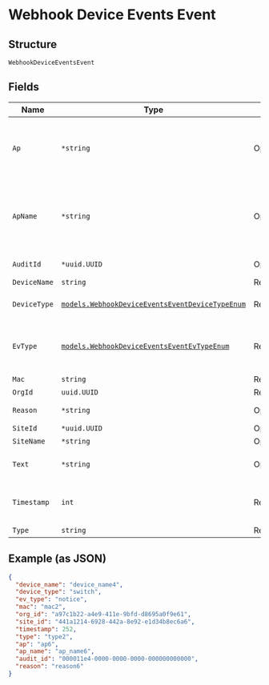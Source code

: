 
# Webhook Device Events Event

## Structure

`WebhookDeviceEventsEvent`

## Fields

| Name | Type | Tags | Description |
|  --- | --- | --- | --- |
| `Ap` | `*string` | Optional | (will be deprecated soon; please use mac instead) ap mac |
| `ApName` | `*string` | Optional | (will be deprecated soon; please use device_name instead) ap name |
| `AuditId` | `*uuid.UUID` | Optional | (optional) audit id |
| `DeviceName` | `string` | Required | device name |
| `DeviceType` | [`models.WebhookDeviceEventsEventDeviceTypeEnum`](../../doc/models/webhook-device-events-event-device-type-enum.md) | Required | enum: `ap`, `gateway`, `switch` |
| `EvType` | [`models.WebhookDeviceEventsEventEvTypeEnum`](../../doc/models/webhook-device-events-event-ev-type-enum.md) | Required | (optional) event advisory. enum: `notice`, `warn` |
| `Mac` | `string` | Required | device mac |
| `OrgId` | `uuid.UUID` | Required | - |
| `Reason` | `*string` | Optional | (optional) event reason |
| `SiteId` | `*uuid.UUID` | Optional | - |
| `SiteName` | `*string` | Optional | site name |
| `Text` | `*string` | Optional | (optional) event description |
| `Timestamp` | `int` | Required | time the event occurred e.g. 1565987313 |
| `Type` | `string` | Required | event type |

## Example (as JSON)

```json
{
  "device_name": "device_name4",
  "device_type": "switch",
  "ev_type": "notice",
  "mac": "mac2",
  "org_id": "a97c1b22-a4e9-411e-9bfd-d8695a0f9e61",
  "site_id": "441a1214-6928-442a-8e92-e1d34b8ec6a6",
  "timestamp": 252,
  "type": "type2",
  "ap": "ap6",
  "ap_name": "ap_name6",
  "audit_id": "000011e4-0000-0000-0000-000000000000",
  "reason": "reason6"
}
```

